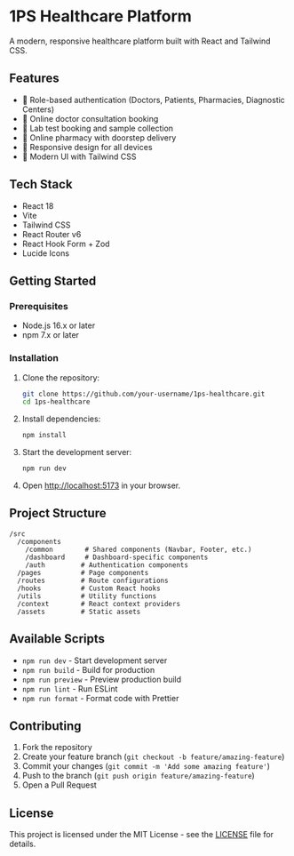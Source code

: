 # 1PS Healthcare Platform

A modern, responsive healthcare platform built with React and Tailwind CSS.

## Features

- 🏥 Role-based authentication (Doctors, Patients, Pharmacies, Diagnostic Centers)
- 💊 Online doctor consultation booking
- 🔬 Lab test booking and sample collection
- 💊 Online pharmacy with doorstep delivery
- 📱 Responsive design for all devices
- 🎨 Modern UI with Tailwind CSS

## Tech Stack

- React 18
- Vite
- Tailwind CSS
- React Router v6
- React Hook Form + Zod
- Lucide Icons

## Getting Started

### Prerequisites

- Node.js 16.x or later
- npm 7.x or later

### Installation

1. Clone the repository:
   ```bash
   git clone https://github.com/your-username/1ps-healthcare.git
   cd 1ps-healthcare
   ```

2. Install dependencies:
   ```bash
   npm install
   ```

3. Start the development server:
   ```bash
   npm run dev
   ```

4. Open [http://localhost:5173](http://localhost:5173) in your browser.

## Project Structure

```
/src
  /components
    /common        # Shared components (Navbar, Footer, etc.)
    /dashboard     # Dashboard-specific components
    /auth         # Authentication components
  /pages          # Page components
  /routes         # Route configurations
  /hooks          # Custom React hooks
  /utils          # Utility functions
  /context        # React context providers
  /assets         # Static assets
```

## Available Scripts

- `npm run dev` - Start development server
- `npm run build` - Build for production
- `npm run preview` - Preview production build
- `npm run lint` - Run ESLint
- `npm run format` - Format code with Prettier

## Contributing

1. Fork the repository
2. Create your feature branch (`git checkout -b feature/amazing-feature`)
3. Commit your changes (`git commit -m 'Add some amazing feature'`)
4. Push to the branch (`git push origin feature/amazing-feature`)
5. Open a Pull Request

## License

This project is licensed under the MIT License - see the [LICENSE](LICENSE) file for details.
